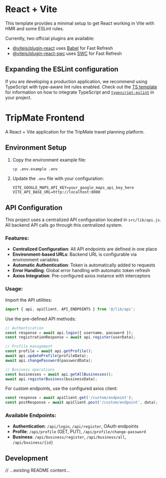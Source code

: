 # React + Vite

This template provides a minimal setup to get React working in Vite with HMR and some ESLint rules.

Currently, two official plugins are available:

- [@vitejs/plugin-react](https://github.com/vitejs/vite-plugin-react/blob/main/packages/plugin-react) uses [Babel](https://babeljs.io/) for Fast Refresh
- [@vitejs/plugin-react-swc](https://github.com/vitejs/vite-plugin-react/blob/main/packages/plugin-react-swc) uses [SWC](https://swc.rs/) for Fast Refresh

## Expanding the ESLint configuration

If you are developing a production application, we recommend using TypeScript with type-aware lint rules enabled. Check out the [TS template](https://github.com/vitejs/vite/tree/main/packages/create-vite/template-react-ts) for information on how to integrate TypeScript and [`typescript-eslint`](https://typescript-eslint.io) in your project.

# TripMate Frontend

A React + Vite application for the TripMate travel planning platform.

## Environment Setup

1. Copy the environment example file:
   ```bash
   cp .env.example .env
   ```

2. Update the `.env` file with your configuration:
   ```
   VITE_GOOGLE_MAPS_API_KEY=your_google_maps_api_key_here
   VITE_API_BASE_URL=http://localhost:8080
   ```

## API Configuration

This project uses a centralized API configuration located in `src/lib/api.js`. All backend API calls go through this centralized system.

### Features:

- **Centralized Configuration**: All API endpoints are defined in one place
- **Environment-based URLs**: Backend URL is configurable via environment variables
- **Automatic Authentication**: Token is automatically added to requests
- **Error Handling**: Global error handling with automatic token refresh
- **Axios Integration**: Pre-configured axios instance with interceptors

### Usage:

Import the API utilities:

```javascript
import { api, apiClient, API_ENDPOINTS } from '@/lib/api';
```

Use the pre-defined API methods:

```javascript
// Authentication
const response = await api.login({ username, password });
const registrationResponse = await api.register(userData);

// Profile management
const profile = await api.getProfile();
await api.updateProfile(profileData);
await api.changePassword(passwordData);

// Business operations
const businesses = await api.getAllBusinesses();
await api.registerBusiness(businessData);
```

For custom endpoints, use the configured axios client:

```javascript
const response = await apiClient.get('/custom/endpoint');
const postResponse = await apiClient.post('/custom/endpoint', data);
```

### Available Endpoints:

- **Authentication**: `/api/login`, `/api/register`, OAuth endpoints
- **Profile**: `/api/profile` (GET, PUT), `/api/profile/change-password`
- **Business**: `/api/business/register`, `/api/business/all`, `/api/business/{id}`

## Development

// ...existing README content...
